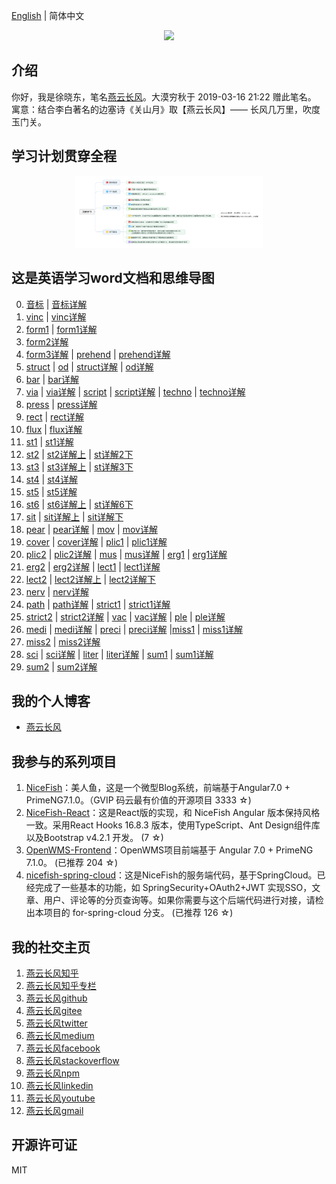 [English](README.en.md) | 简体中文   

<p align="center">
    <img width="300" src="https://cdn.jsdelivr.net/gh/yanyunchangfeng/cdn@1.0/assets/img/blog/yycf/yanyunchangfeng.png">
</p>

##  介绍
你好，我是徐晓东，笔名[燕云长风](https://yanyunchangfeng.com)。大漠穷秋于 2019-03-16 21:22 赠此笔名。   
寓意：结合李白著名的边塞诗《关山月》取【燕云长风】—— 长风几万里，吹度玉门关。


##  学习计划贯穿全程
<p align="center">
    <img width="300" src="src/assets/img/learn-plain.png">
</p>

##  这是英语学习word文档和思维导图  
0.  [音标](src/assets/img/lesson0.png)  |  [音标详解](src/assets/img/lesson0-detail.png)  
1.  [vinc](src/assets/img/lesson1.png)  |  [vinc详解](src/assets/img/lesson1-detail.png)  
2.  [form1](src/assets/img/lesson2.png)  |  [form1详解](src/assets/img/lesson2-detail.png)    
3.  [form2详解](src/assets/img/lesson3-detail.png)    
4.  [form3详解](src/assets/img/lesson4-detail-form.png) | [prehend](src/assets/img/lesson4.png)  |  [prehend详解](src/assets/img/lesson4-detail-prehend.png)
5.  [struct](src/assets/img/lesson5-struct.png) |  [od](src/assets/img/lesson5-od.png)  |  [struct详解](src/assets/img/lesson5-detail-struct.png)  |  [od详解](src/assets/img/lesson5-detail-od.png)
6.  [bar](src/assets/img/lesson6-bar.png)   |  [bar详解](src/assets/img/lesson6-detail-bar.png) 
7.  [via](src/assets/img/lesson7-via.png)   |  [via详解](src/assets/img/lesson7-detail-via.png) |  [script](src/assets/img/lesson7-script.png)   |  [script详解](src/assets/img/lesson7-detail-script.png) |  [techno](src/assets/img/lesson7-techno.png)   |  [techno详解](src/assets/img/lesson7-detail-techno.png)  
8.  [press](src/assets/img/lesson8-press.png)   |  [press详解](src/assets/img/lesson8-detail-press.png) 
9.  [rect](src/assets/img/lesson9-rect.png)   |  [rect详解](src/assets/img/lesson9-detail-rect.png) 
10. [flux](src/assets/img/lesson10-flux.png)   |  [flux详解](src/assets/img/lesson10-detail-flux.png) 
11. [st1](src/assets/img/lesson11-st.png)   |  [st1详解](src/assets/img/lesson11-detail-st.png) 
12. [st2](src/assets/img/lesson12-st.png)   |  [st2详解上](src/assets/img/lesson12-detail-st-prev.png) |  [st详解2下](src/assets/img/lesson12-detail-st-next.png) 
13. [st3](src/assets/img/lesson13-st.png)   |  [st3详解上](src/assets/img/lesson13-detail-st-prev.png) |  [st详解3下](src/assets/img/lesson13-detail-st-next.png) 
14. [st4](src/assets/img/lesson14-st.png)   |  [st4详解](src/assets/img/lesson14-detail-st.png) 
15. [st5](src/assets/img/lesson15-st.png)   |  [st5详解](src/assets/img/lesson15-detail-st.png) 
16. [st6](src/assets/img/lesson16-st.png)   |  [st6详解上](src/assets/img/lesson16-detail-st-prev.png) |  [st详解6下](src/assets/img/lesson16-detail-st-next.png) 
17. [sit](src/assets/img/lesson17-sit.png)  |  [sit详解上](src/assets/img/lesson17-detail-sit-prev.png) |  [sit详解下](src/assets/img/lesson17-detail-sit-next.png) 
18. [pear](src/assets/img/lesson18-pear.png)  |  [pear详解](src/assets/img/lesson18-detail-pear.png) |  [mov](src/assets/img/lesson18-mov.png)  |  [mov详解](src/assets/img/lesson18-detail-mov.png) 
19. [cover](src/assets/img/lesson19-cover.png)  |  [cover详解](src/assets/img/lesson19-detail-cover.png) |  [plic1](src/assets/img/lesson19-plic.png)  |  [plic1详解](src/assets/img/lesson19-detail-plic.png) 
20. [plic2](src/assets/img/lesson20-plic.png)  |  [plic2详解](src/assets/img/lesson20-detail-plic.png) |  [mus](src/assets/img/lesson20-mus.png)  |  [mus详解](src/assets/img/lesson20-detail-mus.png) |  [erg1](src/assets/img/lesson20-erg.png)  |  [erg1详解](src/assets/img/lesson20-detail-erg.png) 
21. [erg2](src/assets/img/lesson21-erg.png)  |  [erg2详解](src/assets/img/lesson21-detail-erg.png) |  [lect1](src/assets/img/lesson21-lect.png)  |  [lect1详解](src/assets/img/lesson21-detail-lect.png) 
22. [lect2](src/assets/img/lesson22-lect.png)  |  [lect2详解上](src/assets/img/lesson22-detail-lect-prev.png) |  [lect2详解下](src/assets/img/lesson22-detail-lect-next.png) 
23. [nerv](src/assets/img/lesson23-nerv.png)  |  [nerv详解](src/assets/img/lesson23-detail-nerv.png) 
24. [path](src/assets/img/lesson24-path.png)  |  [path详解](src/assets/img/lesson24-detail-path.png)   |   [strict1](src/assets/img/lesson24-strict.png)  |  [strict1详解](src/assets/img/lesson24-detail-strict.png)  
25. [strict2](src/assets/img/lesson25-strict.png)  |  [strict2详解](src/assets/img/lesson25-detail-strict.png)  |  [vac](src/assets/img/lesson25-vac.png)  |  [vac详解](src/assets/img/lesson25-detail-vac.png) |  [ple](src/assets/img/lesson25-ple.png)  |  [ple详解](src/assets/img/lesson25-detail-ple.png) 
26. [medi](src/assets/img/lesson26-medi.png)  |  [medi详解](src/assets/img/lesson26-detail-medi.png) |  [preci](src/assets/img/lesson26-preci.png)  |  [preci详解](src/assets/img/lesson26-detail-preci.png) |[miss1](src/assets/img/lesson26-miss.png)  |  [miss1详解](src/assets/img/lesson26-detail-miss.png) 
27. [miss2](src/assets/img/lesson27-miss.png)  |  [miss2详解](src/assets/img/lesson27-detail-miss.png) 
28. [sci](src/assets/img/lesson28-sci.png)  |  [sci详解](src/assets/img/lesson28-detail-sci.png) |  [liter](src/assets/img/lesson28-liter.png)  |  [liter详解](src/assets/img/lesson28-detail-liter.png) |  [sum1](src/assets/img/lesson28-sum.png)  |  [sum1详解](src/assets/img/lesson28-detail-sum.png)  
29. [sum2](src/assets/img/lesson29-sum.png)  |  [sum2详解](src/assets/img/lesson29-detail-sum.png) 
## 我的个人博客  

* [燕云长风](https://yanyunchangfeng.com) 

## 我参与的系列项目

1. [NiceFish]( https://gitee.com/mumu-osc/NiceFish)：美人鱼，这是一个微型Blog系统，前端基于Angular7.0 + PrimeNG7.1.0。（GVIP 码云最有价值的开源项目 3333 ☆)
2. [NiceFish-React]( https://gitee.com/mumu-osc/NiceFish-React)：这是React版的实现，和 NiceFish Angular 版本保持风格一致。采用React Hooks 16.8.3 版本，使用TypeScript、Ant Design组件库以及Bootstrap v4.2.1 开发。  (7 ☆)
3. [OpenWMS-Frontend](https://gitee.com/mumu-osc/OpenWMS-Frontend)：OpenWMS项目前端基于 Angular 7.0 + PrimeNG 7.1.0。  (已推荐 204 ☆)
4. [nicefish-spring-cloud](https://gitee.com/mumu-osc/nicefish-spring-cloud)：这是NiceFish的服务端代码，基于SpringCloud。已经完成了一些基本的功能，如 SpringSecurity+OAuth2+JWT 实现SSO，文章、用户、评论等的分页查询等。如果你需要与这个后端代码进行对接，请检出本项目的 for-spring-cloud 分支。 (已推荐 126 ☆)
 

## 我的社交主页

1.  [燕云长风知乎](https://zhihu.com/people/hbxyxuxiaodong)  
2.  [燕云长风知乎专栏](https://zhuanlan.zhihu.com/yanyunchangfeng) 
3.  [燕云长风github](https://github.com/yanyunchangfeng)  
4.  [燕云长风gitee](https://gitee.com/yanyunchangfeng)  
5.  [燕云长风twitter](https://twitter.com/yanyunchangfeng)  
6.  [燕云长风medium](https://medium.com/@yanyunchangfeng)  
7.  [燕云长风facebook](https://facebook.com/yanyunchangfeng)  
8.  [燕云长风stackoverflow](http://stackoverflow.com/users/11366314)  
9.  [燕云长风npm](https://npmjs.com/~yanyunchangfeng)  
10. [燕云长风linkedin](https://www.linkedin.com/in/yanyunchangfeng)  
11. [燕云长风youtube](https://www.youtube.com/channel/UCaz2-l8Bd8tTBf1q-2ww7VA)  
12. [燕云长风gmail](mailto:yanyunchangfeng@gamil.com)  
 
## 开源许可证

MIT